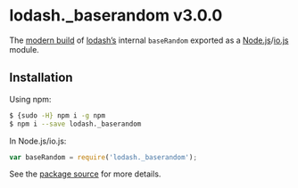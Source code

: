 # lodash._baserandom v3.0.0

The [modern build](https://github.com/lodash/lodash/wiki/Build-Differences) of [lodash’s](https://lodash.com/) internal `baseRandom` exported as a [Node.js](http://nodejs.org/)/[io.js](https://iojs.org/) module.

## Installation

Using npm:

```bash
$ {sudo -H} npm i -g npm
$ npm i --save lodash._baserandom
```

In Node.js/io.js:

```js
var baseRandom = require('lodash._baserandom');
```

See the [package source](https://github.com/lodash/lodash/blob/3.0.0-npm-packages/lodash._baserandom) for more details.
